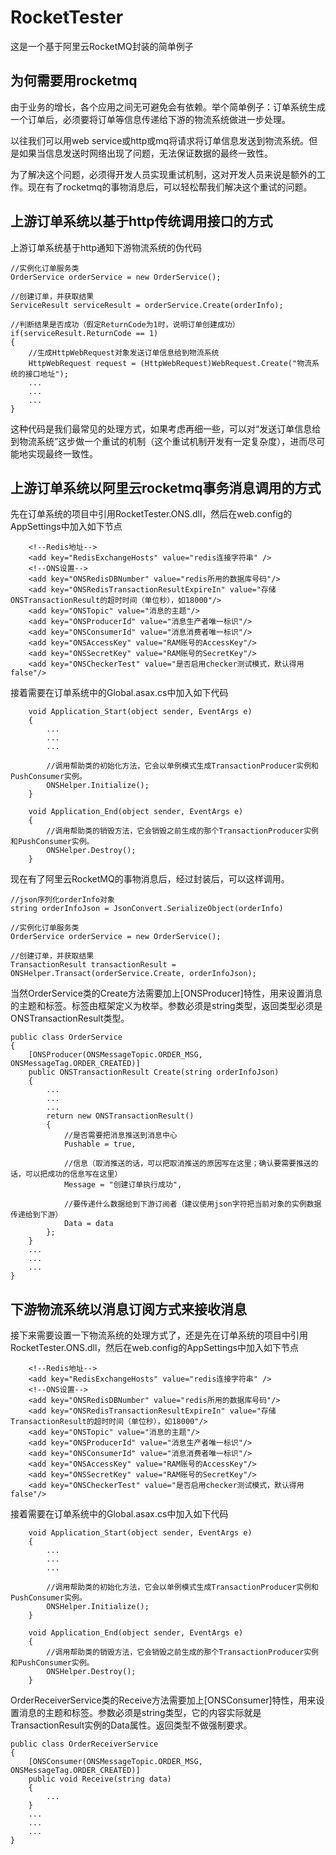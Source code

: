 # RocketTester
这是一个基于阿里云RocketMQ封装的简单例子
## 为何需要用rocketmq
由于业务的增长，各个应用之间无可避免会有依赖。举个简单例子：订单系统生成一个订单后，必须要将订单等信息传递给下游的物流系统做进一步处理。

以往我们可以用web service或http或mq将请求将订单信息发送到物流系统。但是如果当信息发送时网络出现了问题，无法保证数据的最终一致性。

为了解决这个问题，必须得开发人员实现重试机制，这对开发人员来说是额外的工作。现在有了rocketmq的事物消息后，可以轻松帮我们解决这个重试的问题。

## 上游订单系统以基于http传统调用接口的方式
上游订单系统基于http通知下游物流系统的伪代码
```
//实例化订单服务类
OrderService orderService = new OrderService();

//创建订单，并获取结果
ServiceResult serviceResult = orderService.Create(orderInfo);

//判断结果是否成功（假定ReturnCode为1时，说明订单创建成功）
if(serviceResult.ReturnCode == 1)
{
    //生成HttpWebRequest对象发送订单信息给到物流系统
    HttpWebRequest request = (HttpWebRequest)WebRequest.Create("物流系统的接口地址");
    ...
    ...
    ...
}

```
这种代码是我们最常见的处理方式，如果考虑再细一些，可以对“发送订单信息给到物流系统”这步做一个重试的机制（这个重试机制开发有一定复杂度），进而尽可能地实现最终一致性。

## 上游订单系统以阿里云rocketmq事务消息调用的方式
先在订单系统的项目中引用RocketTester.ONS.dll，然后在web.config的AppSettings中加入如下节点
```
    <!--Redis地址-->
    <add key="RedisExchangeHosts" value="redis连接字符串" />
    <!--ONS设置-->
    <add key="ONSRedisDBNumber" value="redis所用的数据库号码"/>
    <add key="ONSRedisTransactionResultExpireIn" value="存储ONSTransactionResult的超时时间（单位秒），如18000"/>
    <add key="ONSTopic" value="消息的主题"/>
    <add key="ONSProducerId" value="消息生产者唯一标识"/>
    <add key="ONSConsumerId" value="消息消费者唯一标识"/>
    <add key="ONSAccessKey" value="RAM账号的AccessKey"/>
    <add key="ONSSecretKey" value="RAM账号的SecretKey"/>
    <add key="ONSCheckerTest" value="是否启用checker测试模式，默认得用false"/>
```

接着需要在订单系统中的Global.asax.cs中加入如下代码
```
    void Application_Start(object sender, EventArgs e)
    {
        ...
        ...
        ...
        
        //调用帮助类的初始化方法，它会以单例模式生成TransactionProducer实例和PushConsumer实例。
        ONSHelper.Initialize();
    }
    
    void Application_End(object sender, EventArgs e)
    {
        //调用帮助类的销毁方法，它会销毁之前生成的那个TransactionProducer实例和PushConsumer实例。
        ONSHelper.Destroy();
    }
```

现在有了阿里云RocketMQ的事物消息后，经过封装后，可以这样调用。
```
//json序列化orderInfo对象
string orderInfoJson = JsonConvert.SerializeObject(orderInfo)

//实例化订单服务类
OrderService orderService = new OrderService();

//创建订单，并获取结果
TransactionResult transactionResult = ONSHelper.Transact(orderService.Create, orderInfoJson);
```

当然OrderService类的Create方法需要加上[ONSProducer]特性，用来设置消息的主题和标签。标签由框架定义为枚举。参数必须是string类型，返回类型必须是ONSTransactionResult类型。
```
public class OrderService
{
    [ONSProducer(ONSMessageTopic.ORDER_MSG, ONSMessageTag.ORDER_CREATED)]
    public ONSTransactionResult Create(string orderInfoJson)
    {
        ...
        ...
        ...
        return new ONSTransactionResult()
        {
            //是否需要把消息推送到消息中心
            Pushable = true,
            
            //信息（取消推送的话，可以把取消推送的原因写在这里；确认要需要推送的话，可以把成功的信息写在这里）
            Message = "创建订单执行成功",
            
            //要传递什么数据给到下游订阅者（建议使用json字符把当前对象的实例数据传递给到下游）
            Data = data
        };
    }
    ...
    ...
    ...
}
```


## 下游物流系统以消息订阅方式来接收消息
接下来需要设置一下物流系统的处理方式了，还是先在订单系统的项目中引用RocketTester.ONS.dll，然后在web.config的AppSettings中加入如下节点
```
    <!--Redis地址-->
    <add key="RedisExchangeHosts" value="redis连接字符串" />
    <!--ONS设置-->
    <add key="ONSRedisDBNumber" value="redis所用的数据库号码"/>
    <add key="ONSRedisTransactionResultExpireIn" value="存储TransactionResult的超时时间（单位秒），如18000"/>
    <add key="ONSTopic" value="消息的主题"/>
    <add key="ONSProducerId" value="消息生产者唯一标识"/>
    <add key="ONSConsumerId" value="消息消费者唯一标识"/>
    <add key="ONSAccessKey" value="RAM账号的AccessKey"/>
    <add key="ONSSecretKey" value="RAM账号的SecretKey"/>
    <add key="ONSCheckerTest" value="是否启用checker测试模式，默认得用false"/>
```

接着需要在订单系统中的Global.asax.cs中加入如下代码
```
    void Application_Start(object sender, EventArgs e)
    {
        ...
        ...
        ...
        
        //调用帮助类的初始化方法，它会以单例模式生成TransactionProducer实例和PushConsumer实例。
        ONSHelper.Initialize();
    }
    
    void Application_End(object sender, EventArgs e)
    {
        //调用帮助类的销毁方法，它会销毁之前生成的那个TransactionProducer实例和PushConsumer实例。
        ONSHelper.Destroy();
    }
```

OrderReceiverService类的Receive方法需要加上[ONSConsumer]特性，用来设置消息的主题和标签。参数必须是string类型，它的内容实际就是TransactionResult实例的Data属性。返回类型不做强制要求。
```
public class OrderReceiverService
{
    [ONSConsumer(ONSMessageTopic.ORDER_MSG, ONSMessageTag.ORDER_CREATED)]
    public void Receive(string data)
    {
        ...
    }
    ...
    ...
    ...
}
```

